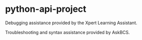 # python-api-project

Debugging assistance provided by the Xpert Learning Assistant.

Troubleshooting and syntax assistance provided by AskBCS.
